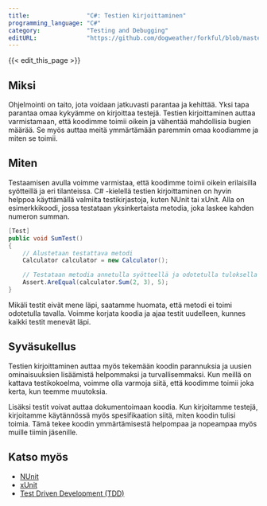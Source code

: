 ```yaml
---
title:                "C#: Testien kirjoittaminen"
programming_language: "C#"
category:             "Testing and Debugging"
editURL:              "https://github.com/dogweather/forkful/blob/master/content/fi/c-sharp/writing-tests.md"
---
```


{{< edit_this_page >}}

## Miksi

Ohjelmointi on taito, jota voidaan jatkuvasti parantaa ja kehittää. Yksi tapa parantaa omaa kykyämme on kirjoittaa testejä. Testien kirjoittaminen auttaa varmistamaan, että koodimme toimii oikein ja vähentää mahdollisia bugien määrää. Se myös auttaa meitä ymmärtämään paremmin omaa koodiamme ja miten se toimii.

## Miten

Testaamisen avulla voimme varmistaa, että koodimme toimii oikein erilaisilla syötteillä ja eri tilanteissa. C# -kielellä testien kirjoittaminen on hyvin helppoa käyttämällä valmiita testikirjastoja, kuten NUnit tai xUnit. Alla on esimerkkikoodi, jossa testataan yksinkertaista metodia, joka laskee kahden numeron summan.

```C#
[Test]
public void SumTest()
{
    // Alustetaan testattava metodi
    Calculator calculator = new Calculator();

    // Testataan metodia annetulla syötteellä ja odotetulla tuloksella
    Assert.AreEqual(calculator.Sum(2, 3), 5);
}
```

Mikäli testit eivät mene läpi, saatamme huomata, että metodi ei toimi odotetulla tavalla. Voimme korjata koodia ja ajaa testit uudelleen, kunnes kaikki testit menevät läpi.

## Syväsukellus

Testien kirjoittaminen auttaa myös tekemään koodin parannuksia ja uusien ominaisuuksien lisäämistä helpommaksi ja turvallisemmaksi. Kun meillä on kattava testikokoelma, voimme olla varmoja siitä, että koodimme toimii joka kerta, kun teemme muutoksia.

Lisäksi testit voivat auttaa dokumentoimaan koodia. Kun kirjoitamme testejä, kirjoitamme käytännössä myös spesifikaation siitä, miten koodin tulisi toimia. Tämä tekee koodin ymmärtämisestä helpompaa ja nopeampaa myös muille tiimin jäsenille.

## Katso myös

- [NUnit](https://nunit.org/)
- [xUnit](https://xunit.net/)
- [Test Driven Development (TDD)](https://fi.wikipedia.org/wiki/Test_Driven_Development)